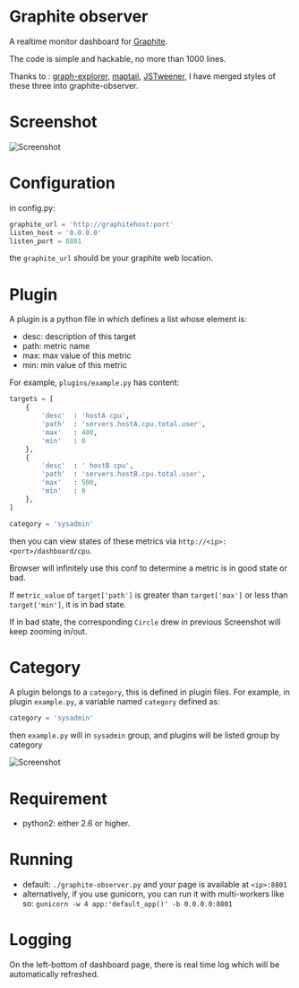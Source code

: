 # Graphite observer

A realtime monitor dashboard for
[Graphite](https://github.com/graphite-project/graphite-web).

The code is simple and hackable, no more than 1000 lines.

Thanks to : [graph-explorer](https://github.com/vimeo/graph-explorer), [maptail](https://github.com/stagas/maptail), [JSTweener](http://coderepos.org/share/wiki/JSTweener), I have merged styles of these three into graphite-observer.

# Screenshot

![Screenshot](https://raw.github.com/huoxy/graphite-observer/master/static/image/dashboardScreenshot.png)

# Configuration

in config.py:

```python
graphite_url = 'http://graphitehost:port'
listen_host = '0.0.0.0'
listen_port = 8801
```

the `graphite_url` should be your graphite web location.

# Plugin

A plugin is a python file in which defines a list whose element is:
* desc: description of this target
* path: metric name
* max: max value of this metric
* min: min value of this metric

For example, `plugins/example.py` has content:
```python
targets = [
    {  
        'desc'  : 'hostA cpu',
        'path'  : 'servers.hostA.cpu.total.user',
        'max'   : 400,
        'min'   : 0
    }, 
    {
        'desc'  : ' hostB cpu',
        'path'  : 'servers.hostB.cpu.total.user',
        'max'   : 500,
        'min'   : 0
    },
]

category = 'sysadmin'
```

then you can view states of these metrics via `http://<ip>:<port>/dashboard/cpu`.

Browser will infinitely use this conf to determine a metric is in good state or bad.

If `metric_value` of `target['path']` is greater than `target['max']` or less than `target['min']`, it is in bad state.

If in bad state, the corresponding `Circle` drew in previous Screenshot will keep zooming in/out.

# Category
A plugin belongs to a `category`, this is defined in plugin files.
For example, in plugin `example.py`, a variable named `category` defined as:
```python
category = 'sysadmin'
```

then `example.py` will in `sysadmin` group, and plugins will be listed group by category

![Screenshot](https://raw.github.com/huoxy/graphite-observer/master/static/image/indexScreenshot.png)

# Requirement
* python2: either 2.6 or higher.

# Running
* default: `./graphite-observer.py` and your page is available at `<ip>:8801`
* alternatively, if you use gunicorn, you can run it with multi-workers like so: `gunicorn -w 4 app:'default_app()' -b 0.0.0.0:8801`

# Logging

On the left-bottom of dashboard page, there is real time log which will be automatically refreshed.
